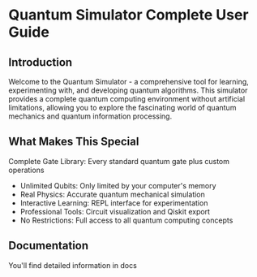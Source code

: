 # Quantum Simulator Complete User Guide

## Introduction
Welcome to the Quantum Simulator - a comprehensive tool for learning, experimenting with, and developing quantum algorithms. This simulator provides a complete quantum computing environment without artificial limitations, allowing you to explore the fascinating world of quantum mechanics and quantum information processing.

## What Makes This Special
Complete Gate Library: Every standard quantum gate plus custom operations

- Unlimited Qubits: Only limited by your computer's memory
- Real Physics: Accurate quantum mechanical simulation
- Interactive Learning: REPL interface for experimentation
- Professional Tools: Circuit visualization and Qiskit export
- No Restrictions: Full access to all quantum computing concepts

## Documentation
You'll find detailed information in docs

